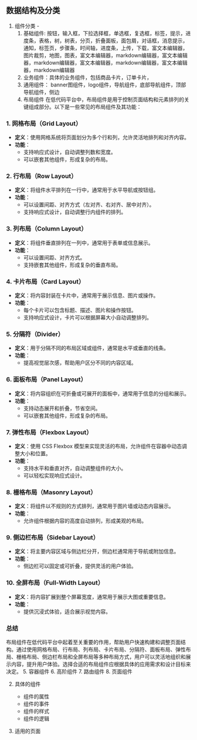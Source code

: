 ## 数据结构及分类
1. 组件分类 - 
   1. 基础组件: 按钮，输入框，下拉选择框，单选框，复选框，标签，提示，进度条，表格，树，树表，分页，折叠面板，面包屑，对话框，消息提示，通知，标签页，步骤条，时间轴，进度条，上传，下载，富文本编辑器，图片裁剪，地图，图表，富文本编辑器，markdown编辑器，富文本编辑器，markdown编辑器，富文本编辑器，markdown编辑器，富文本编辑器，markdown编辑器
   2. 业务组件：具体的业务组件，包括商品卡片，订单卡片，
   3. 通用组件：
    banner图组件，logo组件，导航组件，底部导航组件，顶部导航组件，侧边
   4. 布局组件
   在低代码平台中，布局组件是用于控制页面结构和元素排列的关键组成部分。以下是一些常见的布局组件及其功能：

### 1. **网格布局（Grid Layout）**

- **定义**：使用网格系统将页面划分为多个行和列，允许灵活地排列和对齐内容。
- **功能**：
  - 支持响应式设计，自动调整列数和宽度。
  - 可以嵌套其他组件，形成复杂的布局。

### 2. **行布局（Row Layout）**

- **定义**：将组件水平排列在一行中，通常用于水平导航或按钮组。
- **功能**：
  - 可以设置间距、对齐方式（左对齐、右对齐、居中对齐）。
  - 支持响应式设计，自动调整行内组件的排列。

### 3. **列布局（Column Layout）**

- **定义**：将组件垂直排列在一列中，通常用于表单或信息展示。
- **功能**：
  - 可以设置间距、对齐方式。
  - 支持嵌套其他组件，形成复杂的垂直布局。

### 4. **卡片布局（Card Layout）**

- **定义**：将内容封装在卡片中，通常用于展示信息、图片或操作。
- **功能**：
  - 每个卡片可以包含标题、描述、图片和操作按钮。
  - 支持响应式设计，卡片可以根据屏幕大小自动调整排列。

### 5. **分隔符（Divider）**

- **定义**：用于分隔不同的布局区域或组件，通常是水平或垂直的线条。
- **功能**：
  - 提高视觉层次感，帮助用户区分不同的内容区域。

### 6. **面板布局（Panel Layout）**

- **定义**：将内容组织在可折叠或可展开的面板中，通常用于信息的分组和展示。
- **功能**：
  - 支持动态展开和折叠，节省空间。
  - 可以嵌套其他组件，形成复杂的布局。

### 7. **弹性布局（Flexbox Layout）**

- **定义**：使用 CSS Flexbox 模型来实现灵活的布局，允许组件在容器中动态调整大小和位置。
- **功能**：
  - 支持水平和垂直对齐，自动调整组件的大小。
  - 可以轻松实现响应式设计。

### 8. **栅格布局（Masonry Layout）**

- **定义**：将组件以不规则的方式排列，通常用于图片墙或动态内容展示。
- **功能**：
  - 允许组件根据内容的高度自动排列，形成美观的布局。

### 9. **侧边栏布局（Sidebar Layout）**

- **定义**：将主要内容区域与侧边栏分开，侧边栏通常用于导航或附加信息。
- **功能**：
  - 侧边栏可以固定或可折叠，提供灵活的用户体验。

### 10. **全屏布局（Full-Width Layout）**

- **定义**：将内容扩展到整个屏幕宽度，通常用于展示大图或重要信息。
- **功能**：
  - 提供沉浸式体验，适合展示视觉内容。

### 总结

布局组件在低代码平台中起着至关重要的作用，帮助用户快速构建和调整页面结构。通过使用网格布局、行布局、列布局、卡片布局、分隔符、面板布局、弹性布局、栅格布局、侧边栏布局和全屏布局等多种布局方式，用户可以灵活地组织和展示内容，提升用户体验。选择合适的布局组件应根据具体的应用需求和设计目标来决定。
   5. 容器组件
   6. 高阶组件
   7. 路由组件
   8. 页面组件

2. 具体的组件
    - 组件的属性
    - 组件的事件
    - 组件的样式
    - 组件的逻辑
    

3. 适用的页面
